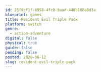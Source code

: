 ```yaml
---
id: 25f9cf1f-8958-4fc0-9aad-440b188a8d3a
blueprint: games
title: Resident Evil Triple Pack
platform: switch
genre:
  - action-adventure
digital: false
physical: true
guide: false
pending: false
posted: 2020-06-12
slug: resident-evil-triple-pack
---
```


